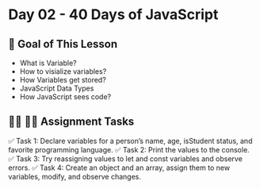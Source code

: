 # Day 02 - 40 Days of JavaScript

## **🎯 Goal of This Lesson**

- What is Variable?
- How to visialize variables?
- How Variables get stored?
- JavaScript Data Types
- How JavaScript sees code?

## **👩‍💻 🧑‍💻 Assignment Tasks**

✅ Task 1: Declare variables for a person’s name, age, isStudent status, and favorite programming language.
✅ Task 2: Print the values to the console.
✅ Task 3: Try reassigning values to let and const variables and observe errors.
✅ Task 4: Create an object and an array, assign them to new variables, modify, and observe changes.
